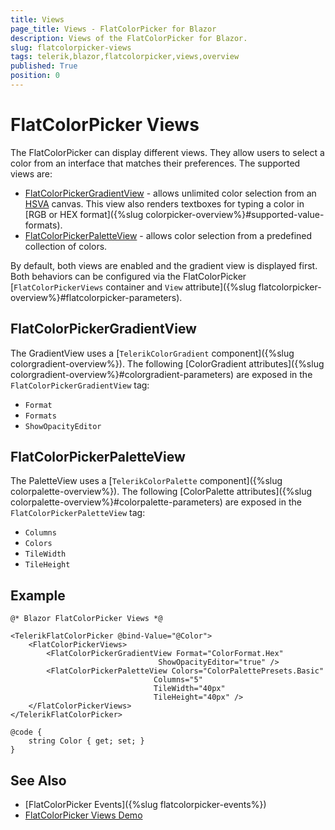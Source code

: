 ```yaml
---
title: Views
page_title: Views - FlatColorPicker for Blazor
description: Views of the FlatColorPicker for Blazor.
slug: flatcolorpicker-views
tags: telerik,blazor,flatcolorpicker,views,overview
published: True
position: 0
---
```


# FlatColorPicker Views

The FlatColorPicker can display different views. They allow users to select a color from an interface that matches their preferences. The supported views are:

* [FlatColorPickerGradientView](#flatcolorpickergradientview) - allows unlimited color selection from an [HSVA](https://en.wikipedia.org/wiki/HSL_and_HSV) canvas. This view also renders textboxes for typing a color in [RGB or HEX format]({%slug colorpicker-overview%}#supported-value-formats).
* [FlatColorPickerPaletteView](#flatcolorpickerpaletteview) - allows color selection from a predefined collection of colors.

By default, both views are enabled and the gradient view is displayed first. Both behaviors can be configured via the FlatColorPicker [`FlatColorPickerViews` container and `View` attribute]({%slug flatcolorpicker-overview%}#flatcolorpicker-parameters).

## FlatColorPickerGradientView

The GradientView uses a [`TelerikColorGradient` component]({%slug colorgradient-overview%}). The following [ColorGradient attributes]({%slug colorgradient-overview%}#colorgradient-parameters) are exposed in the `FlatColorPickerGradientView` tag:

* `Format`
* `Formats`
* `ShowOpacityEditor`

## FlatColorPickerPaletteView

The PaletteView uses a [`TelerikColorPalette` component]({%slug colorpalette-overview%}). The following [ColorPalette attributes]({%slug colorpalette-overview%}#colorpalette-parameters) are exposed in the `FlatColorPickerPaletteView` tag:

* `Columns`
* `Colors`
* `TileWidth`
* `TileHeight`

## Example

````CSHTML
@* Blazor FlatColorPicker Views *@

<TelerikFlatColorPicker @bind-Value="@Color">
    <FlatColorPickerViews>
        <FlatColorPickerGradientView Format="ColorFormat.Hex"
                                 ShowOpacityEditor="true" />
        <FlatColorPickerPaletteView Colors="ColorPalettePresets.Basic"
                                Columns="5"
                                TileWidth="40px"
                                TileHeight="40px" />
    </FlatColorPickerViews>
</TelerikFlatColorPicker>

@code {
    string Color { get; set; }
}
````


## See Also

* [FlatColorPicker Events]({%slug flatcolorpicker-events%})
* [FlatColorPicker Views Demo](https://demos.telerik.com/blazor-ui/flatcolorpicker/views)
